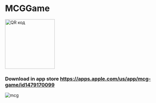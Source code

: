 # MCGGame

<a href="http://qrcoder.ru" target="_blank"><img src="http://qrcoder.ru/code/?https%3A%2F%2Fapps.apple.com%2Fru%2Fapp%2Fmcg-game%2Fid1479170099&4&0" width="164" height="164" border="0" title="QR код"></a>

### Download in app store https://apps.apple.com/us/app/mcg-game/id1479170099

![mcg](https://user-images.githubusercontent.com/30910230/64486726-66bad580-d239-11e9-9790-edd19ea71458.gif)
